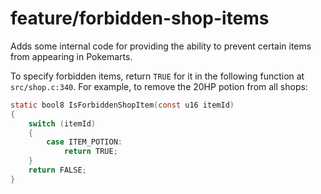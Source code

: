 # feature/forbidden-shop-items

Adds some internal code for providing the ability to prevent certain items from appearing in Pokemarts.

To specify forbidden items, return `TRUE` for it in the following function at `src/shop.c:340`. For example, to remove the 20HP potion from all shops:

```c 
static bool8 IsForbiddenShopItem(const u16 itemId)
{
    switch (itemId)
    {
        case ITEM_POTION:
            return TRUE;
    }
    return FALSE;
}
```
